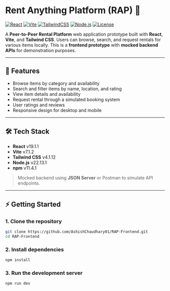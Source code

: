 # Rent Anything Platform (RAP) 🌟

[![React](https://img.shields.io/badge/React-19.1.1-blue?logo=react)](https://reactjs.org/) 
[![Vite](https://img.shields.io/badge/Vite-7.1.2-lightgrey?logo=vite)](https://vitejs.dev/) 
[![TailwindCSS](https://img.shields.io/badge/TailwindCSS-4.1.12-teal?logo=tailwind-css)](https://tailwindcss.com/) 
[![Node.js](https://img.shields.io/badge/Node.js-22.13.1-green?logo=node.js)](https://nodejs.org/) 
[![License](https://img.shields.io/badge/License-MIT-blue)](LICENSE)

A **Peer-to-Peer Rental Platform** web application prototype built with **React**, **Vite**, and **Tailwind CSS**. Users can browse, search, and request rentals for various items locally. This is a **frontend prototype** with **mocked backend APIs** for demonstration purposes.

---

## 🚀 Features

- Browse items by category and availability  
- Search and filter items by name, location, and rating  
- View item details and availability  
- Request rental through a simulated booking system  
- User ratings and reviews  
- Responsive design for desktop and mobile  

---

## 🛠️ Tech Stack

- **React** v19.1.1  
- **Vite** v7.1.2  
- **Tailwind CSS** v4.1.12  
- **Node.js** v22.13.1  
- **npm** v11.4.1  

> Mocked backend using **JSON Server** or Postman to simulate API endpoints.

---

## ⚡ Getting Started

### 1. Clone the repository
```bash
git clone https://github.com/AshishChaudhary01/RAP-Frontend.git
cd RAP-Frontend
```

### 2. Install dependencies
```bash
npm install
```

### 3. Run the development server
```bash
npm run dev
```